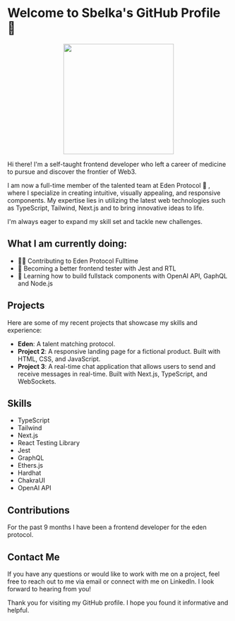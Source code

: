 
# Welcome to Sbelka's GitHub Profile 👋
<div id="header" align="center">
  <img src="https://media.giphy.com/media/SWoSkN6DxTszqIKEqv/giphy.gif" width="250"/>
</div>


Hi there! I'm a self-taught frontend developer who left a career of medicine to pursue and discover the frontier of Web3. 

I am now a full-time member of the talented team at Eden Protocol 🌱 , where I specialize in creating intuitive, visually appealing, and responsive components. My expertise lies in utilizing the latest web technologies such as TypeScript, Tailwind, Next.js and to bring innovative ideas to life. 

I'm always eager to expand my skill set and tackle new challenges.




## What I am currently doing: 
- 👨‍💻 Contributing to Eden Protocol Fulltime 
- 🧪 Becoming a better frontend tester with Jest and RTL
- 🤖 Learning how to build fullstack components with OpenAI API, GaphQL and Node.js



## Projects

Here are some of my recent projects that showcase my skills and experience:

- **Eden**: A talent matching protocol.
- **Project 2**: A responsive landing page for a fictional product. Built with HTML, CSS, and JavaScript.
- **Project 3**: A real-time chat application that allows users to send and receive messages in real-time. Built with Next.js, TypeScript, and WebSockets.

## Skills

- TypeScript
- Tailwind 
- Next.js
- React Testing Library 
- Jest
- GraphQL
- Ethers.js
- Hardhat
- ChakraUI
- OpenAI API

## Contributions

For the past 9 months I have been a frontend developer for the eden protocol. 

## Contact Me

If you have any questions or would like to work with me on a project, feel free to reach out to me via email or connect with me on LinkedIn. I look forward to hearing from you!

Thank you for visiting my GitHub profile. I hope you found it informative and helpful.
